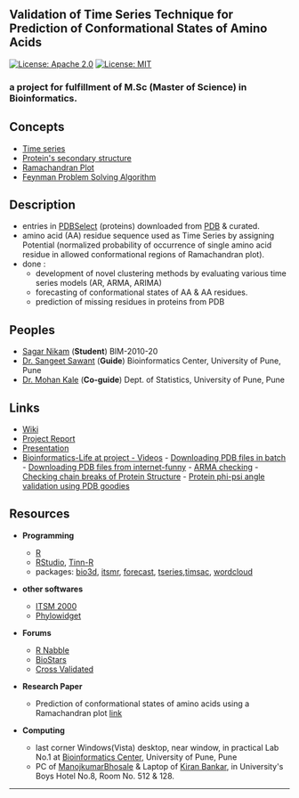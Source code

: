 ## Validation of Time Series Technique for Prediction of Conformational States of Amino Acids

[![License: Apache 2.0](https://img.shields.io/badge/License-Apache%202.0-brightgreen.svg?style=flat)](https://opensource.org/licenses/Apache-2.0)
[![License: MIT](https://img.shields.io/badge/License-MIT-red.svg?style=flat)](https://opensource.org/licenses/MIT)


### a project for fulfillment of M.Sc (Master of Science) in Bioinformatics.


## Concepts

- [Time series](http://en.wikipedia.org/wiki/Time_series "Wikipedia")
- [Protein's secondary structure](http://en.wikipedia.org/wiki/Protein_secondary_structure "Wikipedia")
- [Ramachandran Plot](http://en.wikipedia.org/wiki/Ramachandran_plot "Wikipedia")
- [Feynman Problem Solving Algorithm](http://en.wikipedia.org/wiki/Richard_Feynman "Wikipedia")

## Description

- entries in [PDBSelect](http://bioinfo.mni.th-mh.de/pdbselect/ "Homepage") (proteins) downloaded from [PDB](http://www.rcsb.org/pdb/home/home.do "RCSB-PDB Homepage") & curated.
- amino acid (AA) residue
sequence used as Time Series by assigning Potential (normalized probability of occurrence of
single amino acid residue in allowed conformational regions of Ramachandran plot).
- done : 
  - development of novel clustering methods by evaluating various time series models
  (AR, ARMA, ARIMA)
  - forecasting of conformational states of AA & AA residues.
  - prediction of missing residues in proteins from PDB


## Peoples

- [Sagar Nikam](http://www.linkedin.com/in/sagarnikam123 "LinkedIn") (**Student**) BIM-2010-20
- [Dr. Sangeet Sawant](http://www.linkedin.com/pub/sangeeta-sawant/2/a8/873 "LinkedIn") (**Guide**) Bioinformatics Center, University of Pune, Pune
- [Dr. Mohan Kale](http://www.linkedin.com/pub/mohan-kale/59/aa4/86 "LinkedIn") (**Co-guide**) Dept. of Statistics, University of Pune, Pune


## Links

- [Wiki](http://github.com/sagarnikam/bioinfoProject/wiki)
- [Project Report](http://dx.doi.org/10.6084/m9.figshare.825377 "Figshare")
- [Presentation](http://www.slideshare.net/sagarnikam123/bim201020bioinformaticsproject "SlideShare")
- [Bioinformatics-Life at project - Videos](https://youtu.be/m3hZI-2LdyQ?list=PLMUm5MPabhqvffn1s_8KBIbo7otOYKTUu)
	  - [Downloading PDB files in batch](https://www.youtube.com/watch?v=eu1bArR180w)
	  - [Downloading PDB files from internet-funny](https://www.youtube.com/watch?v=m3hZI-2LdyQ)
	  - [ARMA checking](https://www.youtube.com/watch?v=AjJnTOU0yqA)
	  - [Checking chain breaks of Protein Structure](https://www.youtube.com/watch?v=4lJgV2L2NM0)
	  - [Protein phi-psi angle validation using PDB goodies](https://www.youtube.com/watch?v=TzomUZimKLM)
  


## Resources

- **Programming**
  - [R](http://cran.r-project.org/ "CRAN-Homepage")
  - [RStudio](http://www.rstudio.com/ "Homepage"), [Tinn-R](http://www.sciviews.org/Tinn-R/ "Homepage")
  - packages: [bio3d](http://thegrantlab.org/bio3d/ "Homepage"), [itsmr](http://cran.r-project.org/web/packages/itsmr/), [forecast](http://cran.r-project.org/web/packages/forecast/index.html ), [tseries](http://cran.r-project.org/web/packages/tseries/index.html),[timsac](http://cran.r-project.org/web/packages/timsac/), [wordcloud](http://cran.r-project.org/web/packages/wordcloud/index.html)

- **other softwares**
  - [ITSM 2000](http://faculty.washington.edu/dbp/s519/software.html "Software info")
  - [Phylowidget](http://www.phylowidget.org/ "Homepage")
  
- **Forums**  
  - [R Nabble](http://r.789695.n4.nabble.com/ "Homepage")
  - [BioStars](http://www.biostars.org/ "Homepage")
  - [Cross Validated](http://stats.stackexchange.com/ "Homepage")

- **Research Paper**
  - Prediction of conformational states of amino acids using a Ramachandran plot [link](http://www.ncbi.nlm.nih.gov/pubmed/8907507)

- **Computing**
  - last corner Windows(Vista) desktop, near window, in practical Lab No.1  at [Bioinformatics Center](http://117.239.43.116/index.html "Homepage"), University of Pune, Pune
  - PC of [ManojkumarBhosale](http://www.linkedin.com/pub/manojkumar-bhosale/1b/987/80a "LinkedIn") & Laptop of [Kiran Bankar](http://www.linkedin.com/pub/kiran-bankar/18/208/b98 "LinkedIn"), in University's Boys Hotel No.8, Room No. 512 & 128.

---
